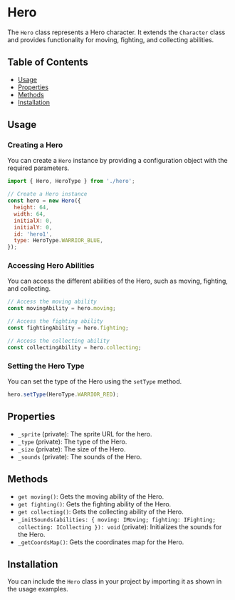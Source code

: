 # Hero

The `Hero` class represents a Hero character. It extends the `Character` class and provides functionality for moving, fighting, and collecting abilities.

## Table of Contents

- [Usage](#usage)
- [Properties](#properties)
- [Methods](#methods)
- [Installation](#installation)

## Usage

### Creating a Hero

You can create a `Hero` instance by providing a configuration object with the required parameters.

```javascript
import { Hero, HeroType } from './hero';

// Create a Hero instance
const hero = new Hero({
  height: 64,
  width: 64,
  initialX: 0,
  initialY: 0,
  id: 'hero1',
  type: HeroType.WARRIOR_BLUE,
});
```

### Accessing Hero Abilities

You can access the different abilities of the Hero, such as moving, fighting, and collecting.

```javascript
// Access the moving ability
const movingAbility = hero.moving;

// Access the fighting ability
const fightingAbility = hero.fighting;

// Access the collecting ability
const collectingAbility = hero.collecting;
```

### Setting the Hero Type

You can set the type of the Hero using the `setType` method.

```javascript
hero.setType(HeroType.WARRIOR_RED);
```

## Properties

- `_sprite` (private): The sprite URL for the hero.
- `_type` (private): The type of the Hero.
- `_size` (private): The size of the Hero.
- `_sounds` (private): The sounds of the Hero.

## Methods

- `get moving()`: Gets the moving ability of the Hero.
- `get fighting()`: Gets the fighting ability of the Hero.
- `get collecting()`: Gets the collecting ability of the Hero.
- `_initSounds(abilities: { moving: IMoving; fighting: IFighting; collecting: ICollecting }): void` (private): Initializes the sounds for the Hero.
- `_getCoordsMap()`: Gets the coordinates map for the Hero.

## Installation

You can include the `Hero` class in your project by importing it as shown in the usage examples.
